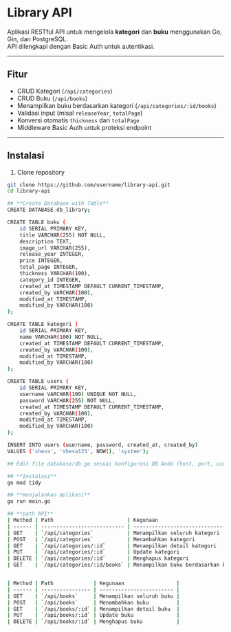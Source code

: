 # Library API

Aplikasi RESTful API untuk mengelola **kategori** dan **buku** menggunakan Go, Gin, dan PostgreSQL.  
API dilengkapi dengan Basic Auth untuk autentikasi.

---

## **Fitur**

- CRUD Kategori (`/api/categories`)  
- CRUD Buku (`/api/books`)  
- Menampilkan buku berdasarkan kategori (`/api/categories/:id/books`)  
- Validasi input (misal `releaseYear`, `totalPage`)  
- Konversi otomatis `thickness` dari `totalPage`  
- Middleware Basic Auth untuk proteksi endpoint  

---

## **Instalasi**

1. Clone repository
```bash
git clone https://github.com/username/library-api.git
cd library-api

## **Create Database with Table**
CREATE DATABASE db_library;

CREATE TABLE buku (
    id SERIAL PRIMARY KEY,
    title VARCHAR(255) NOT NULL,
    description TEXT,
    image_url VARCHAR(255),
    release_year INTEGER,
    price INTEGER,
    total_page INTEGER,
    thickness VARCHAR(100),
    category_id INTEGER,
    created_at TIMESTAMP DEFAULT CURRENT_TIMESTAMP,
    created_by VARCHAR(100),
    modified_at TIMESTAMP,
    modified_by VARCHAR(100)
);

CREATE TABLE kategori (
    id SERIAL PRIMARY KEY,
    name VARCHAR(100) NOT NULL,
    created_at TIMESTAMP DEFAULT CURRENT_TIMESTAMP,
    created_by VARCHAR(100),
    modified_at TIMESTAMP,
    modified_by VARCHAR(100)
);

CREATE TABLE users (
    id SERIAL PRIMARY KEY,
    username VARCHAR(100) UNIQUE NOT NULL,
    password VARCHAR(255) NOT NULL,
    created_at TIMESTAMP DEFAULT CURRENT_TIMESTAMP,
    created_by VARCHAR(100),
    modified_at TIMESTAMP,
    modified_by VARCHAR(100)
);

INSERT INTO users (username, password, created_at, created_by)
VALUES ('sheva', 'sheva123', NOW(), 'system');

## Edit file database/db.go sesuai konfigurasi DB Anda (host, port, user, password, dbname).

## **Instalasi**
go mod tidy

## **menjalankan aplikasi**
go run main.go

## **path API**
| Method | Path                        | Kegunaan                              |
| ------ | --------------------------- | ------------------------------------- |
| GET    | `/api/categories`           | Menampilkan seluruh kategori          |
| POST   | `/api/categories`           | Menambahkan kategori                  |
| GET    | `/api/categories/:id`       | Menampilkan detail kategori           |
| PUT    | `/api/categories/:id`       | Update kategori                       |
| DELETE | `/api/categories/:id`       | Menghapus kategori                    |
| GET    | `/api/categories/:id/books` | Menampilkan buku berdasarkan kategori |


| Method | Path             | Kegunaan                 |
| ------ | ---------------- | ------------------------ |
| GET    | `/api/books`     | Menampilkan seluruh buku |
| POST   | `/api/books`     | Menambahkan buku         |
| GET    | `/api/books/:id` | Menampilkan detail buku  |
| PUT    | `/api/books/:id` | Update buku              |
| DELETE | `/api/books/:id` | Menghapus buku           |


